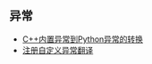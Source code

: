 ## 异常

- [C++内置异常到Python异常的转换](build_in_exception_translation)
- [注册自定义异常翻译](registering_custom_translators)

